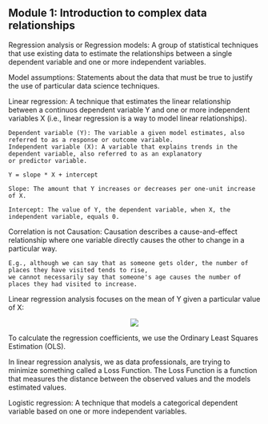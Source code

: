 ## Module 1: Introduction to complex data relationships

Regression analysis or Regression models: A group of statistical techniques that use existing data to estimate the relationships between
a single dependent variable and one or more independent variables.

Model assumptions: Statements about the data that must be true to justify the use of particular data science techniques.

Linear regression: A technique that estimates the linear relationship between a continuos dependent variable Y and one or more independent variables X
(i.e., linear regression is a way to model linear relationships).

    Dependent variable (Y): The variable a given model estimates, also referred to as a response or outcome variable.
    Independent variable (X): A variable that explains trends in the dependent variable, also referred to as an explanatory
    or predictor variable.

    Y = slope * X + intercept

    Slope: The amount that Y increases or decreases per one-unit increase of X.

    Intercept: The value of Y, the dependent variable, when X, the independent variable, equals 0.

Correlation is not Causation: Causation describes a cause-and-effect relationship where one variable directly causes the other to change in a
particular
way.

    E.g., although we can say that as someone gets older, the number of places they have visited tends to rise,
    we cannot necessarily say that someone's age causes the number of places they had visited to increase.

Linear regression analysis focuses on the mean of Y given a particular value of X:

<p align="center">
  <img src="https://github.com/user-attachments/assets/7fa78248-da75-4ac0-a44a-186b70b3d7dc" />
</p>

To calculate the regression coefficients, we use the Ordinary Least Squares Estimation (OLS).

In linear regression analysis, we as data professionals, are trying to minimize something called a Loss Function. The Loss Function is a function
that measures the distance between the observed values and the models estimated values.

Logistic regression: A technique that models a categorical dependent variable based on one or more independent variables.











    





